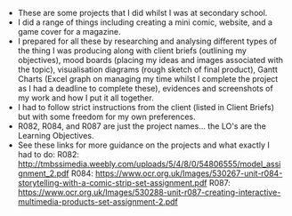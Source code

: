 - These are some projects that I did whilst I was at secondary school.
- I did a range of things including creating a mini comic, website, and a game cover for a magazine.
- I prepared for all these by researching and analysing different types of the thing I was producing along with client briefs (outlining my objectives),
mood boards (placing my ideas and images associated with the topic), visualisation diagrams (rough sketch of final product),
Gantt Charts (Excel graph on managing my time whilst I complete the project as I had a deadline to complete these),
evidences and screenshots of my work and how I put it all together. 
- I had to follow strict instructions from the client (listed in Client Briefs) but with some freedom for my own preferences. 
- R082, R084, and R087 are just the project names... the LO's are the Learning Objectives.
- See these links for more guidance on the projects and what exactly I had to do:
R082: http://tmbssimedia.weebly.com/uploads/5/4/8/0/54806555/model_assignment_2.pdf
R084: https://www.ocr.org.uk/Images/530267-unit-r084-storytelling-with-a-comic-strip-set-assignment.pdf
R087: https://www.ocr.org.uk/Images/530288-unit-r087-creating-interactive-multimedia-products-set-assignment-2.pdf
